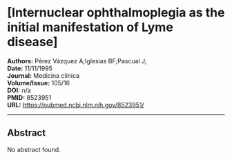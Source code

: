 # [Internuclear ophthalmoplegia as the initial manifestation of Lyme disease]

**Authors:** Pérez Vázquez A;Iglesias BF;Pascual J;  
**Date:** 11/11/1995  
**Journal:** Medicina clinica  
**Volume/Issue:** 105/16  
**DOI:** n/a  
**PMID:** 8523951  
**URL:** https://pubmed.ncbi.nlm.nih.gov/8523951/

---

## Abstract

No abstract found.
